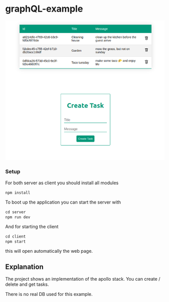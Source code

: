 # graphQL-example

![Alt text](./application-screenshot.png?raw=true "Title")

### Setup
 For both server as client you should install all modules
 ```
npm install
```

To boot up the application you can start the server with
```
cd server
npm run dev
```

And for starting the client
```
cd client
npm start
```

this will open automatically the web page.

## Explanation

The project shows an implementation of the apollo stack.
You can create / delete and get tasks.

There is no real DB used for this example.